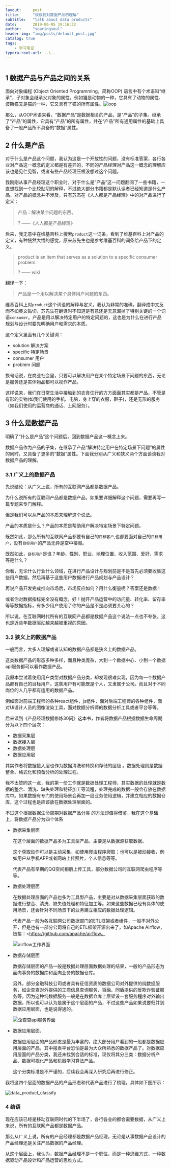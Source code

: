 ```yaml
---
layout:     post
title:      "谈谈我对数据产品的理解"
subtitle:   "talk about data products"
date:       2019-06-05 19:16:32
author:     "soaringsoul"
header-img: "img/posts/default_post.jpg"
catalog: true
tags:
    - 学习笔记
typora-root-url: ..\..
---
```


# 
## 1 数据产品与产品之间的关系

面向对象编程 (Object Oriented Programming，简称OOP) 语言中有个术语叫“继承”，子对象会继承父对象的属性。例如猫是动物的一种，它具有了动物的属性、波斯猫又是猫的一种，它又具有了猫的所有属性。![oop](/img/posts/oop.jpg)

那么，从OOP术语来看，“数据产品”是数据相关的产品，是“产品”的子集。继承了“产品”的属性，它具有“产品”的所有属性，并在“产品”所有通用属性的基础上具备了一般产品所不具备的“数据”属性。

## 2 什么是产品

对于什么是产品这个问题，我认为这是一个开放性的问题，没有标准答案，各行各业对产品这一概念的定义都是有差异的，不同的产品经理对产品这一概念的理解应该也是见仁见智，或者有些产品经理压根没想过这个问题。



我刚刚从事产品经理这个职业时，对于什么是”产品”这一问题翻阅了一些书籍，一直想找到一个比较贴切的解释，不过绝大部分书籍都是默认读者已经知道是什么产品，对产品的概念并不涉及，只有苏杰在《人人都是产品经理》中的对产品进行了定义：

> 产品：解决某个问题的东西。
>
> ?															                   ——《人人都是产品经理》

后来，我无意中在维基百科上搜索`product`这一词条，看到了维基百科上对产品的定义，有种恍然大悟的感觉，原来苏先生也是参考维基百科的词条给产品下的定义。

> product is an item that serves as a solution to a specific consumer problem.
>
> ?                                                                                       —— wiki

翻译一下：

> 产品是一个用以解决某个具体用户问题的东西。

维基百科上对`product`这个词语的解释与定义，我认为非常的准确，翻译成中文反而不如英文贴切，苏先生在翻译时不知道是有意还是无意漏掉了特别关键的一个词语`consumer`。产品是用以解决特定用户的特定问题的，这也是为什么在进行产品规划与设计时要先明确用户和需求的本质。

这个定义里面有几个关键词：

* solution 解决方案
* specific 特定场景
* consumer 用户
* problem 问题



换句话说，在商业社会里，只要可以解决用户在某个特定场景下问题的东西，无论是服务还是实体物品都可以视作产品。

这样说来，我们在日常生活中接触到的衣食住行的方方面面其实都是产品，不管是有形的实物(如我们使用的手机、电脑，身上穿的衣服，鞋子)，还是无形的服务（如我们使用的运营商的通话、上网服务）。



## 3 什么是数据产品

明确了“什么是产品”这个问题后，回到数据产品这一概念上来。

数据产品作为产品的子集，在继承了产品“解决特定用户在特定场景下问题”的属性的同时，又具备了更多的“数据”属性。下面我分别从广义和狭义两个方面谈谈我对数据产品的理解。



### 3.1 广义上的数据产品

先说结论：从广义上说，所有的互联网产品都是数据产品。

为什么说所有的互联网产品都是数据产品，如果要详细解释这个问题，需要再写一篇专题来专门解释。

但是我们可以从产品的本质来理解这个说法。

产品的本质是什么？产品的本质是帮助用户解决特定场景下特定问题。

既然如此，那么所有的互联网产品都要有自己的`目标客户`,也都要面对自己的`目标用户`，没有`目标用户`的产品无异是空中楼阁。

既然如此，`目标用户`是谁？年龄、性别、职业、地理位置、收入范围、爱好、需求等是什么？

你看，无论什么行业什么领域，在进行产品设计与规划前是不是首先必须要收集这些用户数据，然后再基于这些用户数据进行产品规划与产品设计？

再说产品开发完成推向市场后，市场反应如何？用什么衡量呢？答案还是数据！

或者你对数据指标完全没有概念，好！抛开产品运营中的访问量、转化率、留存率等等数据指标，有多少用户使用了你的产品是不是必须要关心的？

所以说，在互联网时代所有的互联网产品都是数据产品这个说法一点也不夸张。这也是近些年数据驱动越来越被重视的原因。



### 3.2 狭义上的数据产品

一般而言，大多人理解或者认知的数据产品都是狭义上的数据产品。

这类数据产品的形态多种多样，而且种类庞杂，大到一个数据中心、小到一个数据api服务都可以看作数据产品。

我原本尝试着使用用户类型对数据产品分类，却发现很难实现，因为每一个数据产品都有自己的目标用户。这些用户有可能既是个人，又隶属于公司。而且对于不同岗位的人几乎都有适用的数据产品。

例如面对前端工程师的各种react组件，js组件，面对后端工程师的各种组件，面对Ui设计人员的图像渲染工具，面对数据分析师的数据分析工具或者平台等等。

后来读到《产品经理数据修炼30问》这本书，作者将数据产品根据数据生命周期分为以下四个层次：

* 数据采集层
* 数据接入层
* 数据处理层
* 数据应用层

其实作者将数据接入层也作为数据清洗和转换和存储的层级 。数据处理则是数据整合、格式化和预备分析的处理过程。

我不太赞同这一点，我的第一份工作就是数据处理工程师，其实数据的处理就是数据的整合、清洗、缺失处理和特征加工等流程，处理完成的数据一般会存放在数据库中。如果数据有专门的使用场景会再加一层业务使用逻辑，并建立相应的数据仓库，这个过程也是应该放在数据处理层面的。

不过这个根据数据生命周期对数据产品分类 的方法却值得借鉴，我在这个基础上，将数据产品分为四个体系

* 数据采集层面

  在这个层面的数据产品多为工具型产品，主要是从数据源获取数据。

  这个获取动作可以是主动采集，如使用爬虫程序爬取；也可以是被动接收，例如用户从手机APP或者网站上传照片，个人信息等等。

  代表产品有早期的QQ空间相册上传工具，部分数据公司的互联网爬虫程序等等。

  

* 数据处理层面

  在数据处理层面的产品也多为工具型产品，主要是对从数据采集层面获取的数据进行整合、清洗、缺失值处理和特征加工等。如果这些数据已经有具体的使用场景，还会针对不同场景下的业务建立相应的数据处理逻辑。

  代表产品一般为各互联网公司数据部门的ETL框架或者组件，一般不对外公开，但是也有一部分公司将自己的ETL框架开源出来了，如Apache Airflow，链接：<https://github.com/apache/airflow。

  ![airflow工作界面](/img/posts/airflow.png)

  

* 数据存储层面

  数据存储层面的产品一般是数据处理层面数据处理的结果，一般的产品形态为面向事务的数据库和面向业务的数据仓库。

  另外，部分金融科技公司或者具有征信资质的数据公司对外提供的纯数据服务，如企查查对外提供的工商信息查询服务、百融、同盾提供的反欺诈验证服务等，因为这种纯数据服务一般是在数据仓库上层架设一套服务程序对外输出数据，所以也可以认为是属于这个层面的产品，不过这些产品如果说要归并到数据应用层面，也是说得通的。

  ![企查查api服务界面](/img/posts/qichacha_api.png)

* 数据应用层面、

  数据应用层面的产品形态是最为丰富的，绝大部分用户看到的一般都是数据应用层面的产品，其中报表平台恐怕是最为大众所熟悉的数据产品了。对数据应用层面的产品分类，我还未找到合适的标准，现仅将其分三类：数据分析产品、数据可视化产品和机器学习算法产品。

  这个分类标准是不严谨的，后续我会再深入研究后再进行修正。

  

我将这四个层面的数据产品的产品形态和代表产品进行了梳理，具体如下图所示：

![data_product_classify](/img\posts\data_product_classify.png)



### 4 结语

现在应该已经是移动互联网时代的下半场了，各行各业的都会需要数据，从广义上来说，所有的互联网产品都是数据产品。

那么从广义上说，所有的产品经理都是数据产品经理，无论是从事数据产品设计的产品经理还是关注产品数据的产品经理。

从这个层面上，我认为，数据产品经理不是一个职位，而是一种思维方式，一种数据驱动产品设计和产品运营的思维方式。







